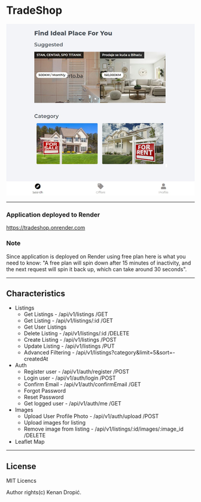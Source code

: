 # TradeShop

![Markdown Logo](real_estates.jpg)

---

### Application deployed to Render
https://tradeshop.onrender.com

### Note
Since application is deployed on Render using free plan here is what you need to know: "A free plan will spin down after 15 minutes of inactivity, and the next request will spin it back up, which can take around 30 seconds".


---

## Characteristics

- Listings
  - Get Listings - /api/v1/listings  /GET
  - Get Listing - /api/v1/listings/:id  /GET
  - Get User Listings
  - Delete Listing - /api/v1/listings/:id /DELETE
  - Create Listing - /api/v1/listings  /POST
  - Update Listing - /api/v1/listings  /PUT
  - Advanced Filtering - /api/v1/listings?category&limit=5&sort=-createdAt
- Auth
  - Register user - /api/v1/auth/register  /POST
  - Login user - /api/v1/auth/login  /POST
  - Confirm Email - /api/v1/auth/confirmEmail  /GET
  - Forgot Password
  - Reset Password
  - Get logged user - /api/v1/auth/me  /GET
- Images
  - Upload User Profile Photo - /api/v1/auth/upload  /POST
  - Upload images for listing
  - Remove image from listing - /api/v1/listings/:id/images/:image_id  /DELETE
- Leaflet Map

---

## License

MIT Licencs

Author rights(c) Kenan Dropić.
